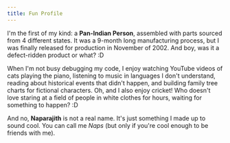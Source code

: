 ```yaml
---
title: Fun Profile
---
```


I'm the first of my kind: a **Pan-Indian Person**, assembled with parts sourced from 4 different states. It was a 9-month long manufacturing process, but I was finally released for production in November of 2002. And boy, was it a defect-ridden product or what? :D

When I'm not busy debugging my code, I enjoy watching YouTube videos of cats playing the piano, listening to music in languages I don't understand, reading about historical events that didn't happen, and building family tree charts for fictional characters. Oh, and I also enjoy cricket! Who doesn't love staring at a field of people in white clothes for hours, waiting for something to happen? :D

And no, **Naparajith** is not a real name. It's just something I made up to sound cool. You can call me _Naps_ (but only if you're cool enough to be friends with me).
